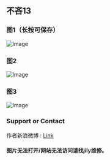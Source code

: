 ## 不吝13

### 图1（长按可保存）
![Image](https://xiaochengxv-tuchuang.oss-cn-beijing.aliyuncs.com/linshibulin_131.jpg)

### 图2
![Image](https://xiaochengxv-tuchuang.oss-cn-beijing.aliyuncs.com/linshibulin132.jpg)

### 图3
![Image](https://xiaochengxv-tuchuang.oss-cn-beijing.aliyuncs.com/linshibulin133.jpg)


### Support or Contact

作者新浪微博 : [Link](https://weibo.com/u/5804614520?profile_ftype=1&is_all=1#_0)

#### 图片无法打开/网站无法访问请找jily维修。

